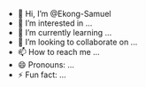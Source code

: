 - 👋 Hi, I’m @Ekong-Samuel
- 👀 I’m interested in ...
- 🌱 I’m currently learning ...
- 💞️ I’m looking to collaborate on ...
- 📫 How to reach me ...
- 😄 Pronouns: ...
- ⚡ Fun fact: ...

<!---
Ekong-Samuel/Ekong-Samuel is a ✨ special ✨ repository because its `README.md` (this file) appears on your GitHub profile.
You can click the Preview link to take a look at your changes.
--->
